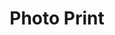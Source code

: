 ---
title: "Photo Print"
description: "Like something you see, order your copy - Coming Soon."
icon: "flaticon-printing-photo"
tags: services
---